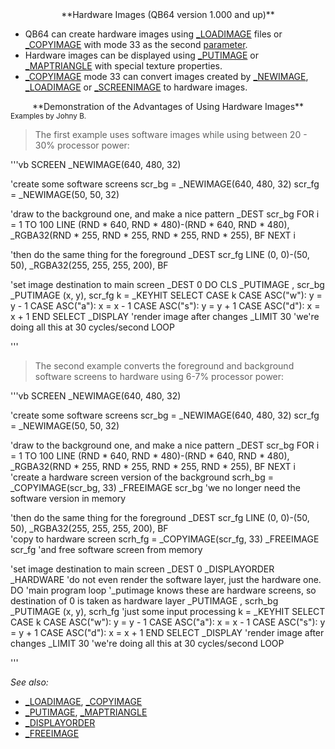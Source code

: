 <center>**Hardware Images (QB64 version 1.000 and up)**</center>

* QB64 can create hardware images using [_LOADIMAGE](_LOADIMAGE) files or [_COPYIMAGE](_COPYIMAGE) with mode 33 as the second [parameter](parameter).
* Hardware images can be displayed using [_PUTIMAGE](_PUTIMAGE) or [_MAPTRIANGLE](_MAPTRIANGLE) with special texture properties.
* [_COPYIMAGE](_COPYIMAGE) mode 33 can convert images created by [_NEWIMAGE](_NEWIMAGE), [_LOADIMAGE](_LOADIMAGE) or [_SCREENIMAGE](_SCREENIMAGE) to hardware images.


<center>**Demonstration of the Advantages of Using Hardware Images**</center>
<sub>Examples by Johny B.</sub>


>  The first example uses software images while using between 20 - 30% processor power:

'''vb
SCREEN _NEWIMAGE(640, 480, 32)

'create some software screens
scr_bg = _NEWIMAGE(640, 480, 32)
scr_fg = _NEWIMAGE(50, 50, 32)

'draw to the background one, and make a nice pattern
_DEST scr_bg
FOR i = 1 TO 100
    LINE (RND * 640, RND * 480)-(RND * 640, RND * 480), _RGBA32(RND * 255, RND * 255, RND * 255, RND * 255), BF
NEXT i

'then do the same thing for the foreground
_DEST scr_fg
LINE (0, 0)-(50, 50), _RGBA32(255, 255, 255, 200), BF   

'set image destination to main screen
_DEST 0
DO
    CLS
    _PUTIMAGE , scr_bg
    _PUTIMAGE (x, y), scr_fg
    k = _KEYHIT
    SELECT CASE k
        CASE ASC("w"): y = y - 1
        CASE ASC("a"): x = x - 1
        CASE ASC("s"): y = y + 1
        CASE ASC("d"): x = x + 1
    END SELECT
    _DISPLAY 'render image after changes
    _LIMIT 30 'we're doing all this at 30 cycles/second
LOOP

'''


>  The second example converts the foreground and background software screens to hardware using 6-7% processor power:

'''vb
SCREEN _NEWIMAGE(640, 480, 32)

'create some software screens
scr_bg = _NEWIMAGE(640, 480, 32)
scr_fg = _NEWIMAGE(50, 50, 32)

'draw to the background one, and make a nice pattern
_DEST scr_bg
FOR i = 1 TO 100
    LINE (RND * 640, RND * 480)-(RND * 640, RND * 480), _RGBA32(RND * 255, RND * 255, RND * 255, RND * 255), BF
NEXT i
'create a hardware screen version of the background
scrh_bg = _COPYIMAGE(scr_bg, 33)
_FREEIMAGE scr_bg 'we no longer need the software version in memory

'then do the same thing for the foreground
_DEST scr_fg
LINE (0, 0)-(50, 50), _RGBA32(255, 255, 255, 200), BF   
'copy to hardware screen
scrh_fg = _COPYIMAGE(scr_fg, 33)
_FREEIMAGE scr_fg 'and free software screen from memory

'set image destination to main screen
_DEST 0
_DISPLAYORDER _HARDWARE 'do not even render the software layer, just the hardware one.
DO 'main program loop
    '_putimage knows these are hardware screens, so destination of 0 is taken as hardware layer
    _PUTIMAGE , scrh_bg
    _PUTIMAGE (x, y), scrh_fg
    'just some input processing
    k = _KEYHIT
    SELECT CASE k
        CASE ASC("w"): y = y - 1
        CASE ASC("a"): x = x - 1
        CASE ASC("s"): y = y + 1
        CASE ASC("d"): x = x + 1
    END SELECT
    _DISPLAY 'render image after changes
    _LIMIT 30 'we're doing all this at 30 cycles/second
LOOP

'''


*See also:*
* [_LOADIMAGE](_LOADIMAGE), [_COPYIMAGE](_COPYIMAGE)
* [_PUTIMAGE](_PUTIMAGE), [_MAPTRIANGLE](_MAPTRIANGLE)
* [_DISPLAYORDER](_DISPLAYORDER)
* [_FREEIMAGE](_FREEIMAGE) 




